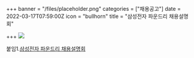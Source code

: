 +++
banner = "/files/placeholder.png"
categories = ["채용공고"]
date = 2022-03-17T07:59:00Z
icon = "bullhorn"
title = "삼성전자 파운드리 채용설명회"

+++
![](/files/2022-03-17.PNG)

붙임1.[삼성전자 파운드리 채용설명회](/files/2022-03-17.PNG)
